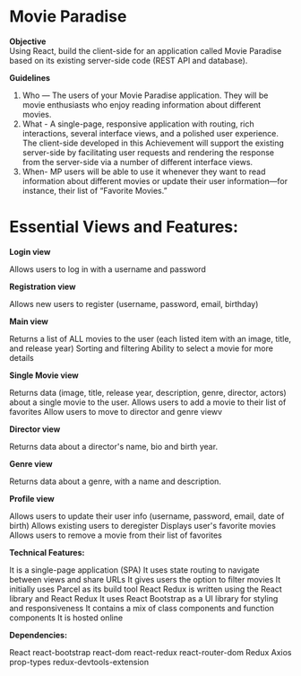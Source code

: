 # Movie Paradise

<b>Objective</b> 
<br>
Using React, build the client-side for an application called Movie Paradise based on its existing server-side code (REST API and database).

<b>Guidelines</b>
1. Who — The users of your Movie Paradise application. They will be movie enthusiasts who enjoy reading information about different movies.
2. What - A single-page, responsive application with routing, rich interactions, several interface views, and a polished user experience. The client-side developed in this Achievement will support the existing server-side by facilitating user requests and rendering the response from the server-side via a number of different interface views.
3. When-  MP users will be able to use it whenever they want to read information about different movies or update their user information—for instance, their list of “Favorite Movies.”

<h1><b>Essential Views and Features:</b></h1>

<b>Login view</b>

Allows users to log in with a username and password

<b>Registration view</b>

Allows new users to register (username, password, email, birthday)

<b>Main view</b>

Returns a list of ALL movies to the user (each listed item with an image, title, and release year)
Sorting and filtering
Ability to select a movie for more details

<b>Single Movie view</b>

Returns data (image, title, release year, description, genre, director, actors) about a single movie to the user.
Allows users to add a movie to their list of favorites
Allow users to move to director and genre viewv


<b>Director view</b>

Returns data about a director's name, bio and birth year.


<b>Genre view</b>

Returns data about a genre, with a name and description.

<b>Profile view</b>

Allows users to update their user info (username, password, email, date of birth)
Allows existing users to deregister
Displays user's favorite movies
Allows users to remove a movie from their list of favorites


<b>Technical Features:
</b>

It is a single-page application (SPA)
It uses state routing to navigate between views and share URLs
It gives users the option to filter movies
It initially uses Parcel as its build tool
React Redux is written using the React library and React Redux
It uses React Bootstrap as a UI library for styling and responsiveness
It contains a mix of class components and function components
It is hosted online

<b>Dependencies:</b>

React
react-bootstrap
react-dom
react-redux
react-router-dom
Redux
Axios
prop-types
redux-devtools-extension

